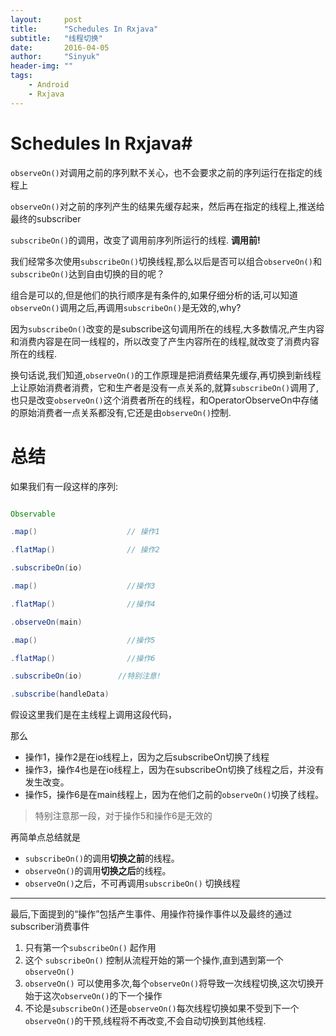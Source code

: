 ```yaml
---
layout:     post
title:      "Schedules In Rxjava"
subtitle:   "线程切换"
date:       2016-04-05
author:     "Sinyuk"
header-img: ""
tags:
    - Android
    - Rxjava
---
```


# Schedules In Rxjava#

`observeOn()`对调用之前的序列默不关心，也不会要求之前的序列运行在指定的线程上

`observeOn()`对之前的序列产生的结果先缓存起来，然后再在指定的线程上,推送给最终的subscriber

`subscribeOn()`的调用，改变了调用前序列所运行的线程. **调用前!**



我们经常多次使用`subscribeOn()`切换线程,那么以后是否可以组合`observeOn()`和`subscribeOn()`达到自由切换的目的呢？

组合是可以的,但是他们的执行顺序是有条件的,如果仔细分析的话,可以知道`observeOn()`调用之后,再调用`subscribeOn()`是无效的,why?

因为`subscribeOn()`改变的是subscribe这句调用所在的线程,大多数情况,产生内容和消费内容是在同一线程的，所以改变了产生内容所在的线程,就改变了消费内容所在的线程.

换句话说,我们知道,`observeOn()`的工作原理是把消费结果先缓存,再切换到新线程上让原始消费者消费，它和生产者是没有一点关系的,就算`subscribeOn()`调用了,也只是改变`observeOn()`这个消费者所在的线程，和OperatorObserveOn中存储的原始消费者一点关系都没有,它还是由`observeOn()`控制.

# 总结 #

如果我们有一段这样的序列:

```java

Observable

.map()                    // 操作1

.flatMap()                // 操作2

.subscribeOn(io)

.map()                    //操作3

.flatMap()                //操作4

.observeOn(main)

.map()                    //操作5

.flatMap()                //操作6

.subscribeOn(io)        //特别注意!

.subscribe(handleData)

```

假设这里我们是在主线程上调用这段代码，

那么

- 操作1，操作2是在io线程上，因为之后subscribeOn切换了线程
- 操作3，操作4也是在io线程上，因为在subscribeOn切换了线程之后，并没有发生改变。
- 操作5，操作6是在main线程上，因为在他们之前的`observeOn()`切换了线程。

> 特别注意那一段，对于操作5和操作6是无效的

再简单点总结就是

- `subscribeOn()`的调用**切换之前**的线程。
- `observeOn()`的调用**切换之后**的线程。
- `observeOn()`之后，不可再调用`subscribeOn()` 切换线程

---

最后,下面提到的“操作”包括产生事件、用操作符操作事件以及最终的通过subscriber消费事件

1. 只有第一个`subscribeOn()` 起作用
2. 这个 `subscribeOn()` 控制从流程开始的第一个操作,直到遇到第一个`observeOn()`
3. `observeOn()` 可以使用多次,每个`observeOn()`将导致一次线程切换,这次切换开始于这次`observeOn()`的下一个操作
4. 不论是`subscribeOn()`还是`observeOn()`每次线程切换如果不受到下一个`observeOn()`的干预,线程将不再改变,不会自动切换到其他线程.
